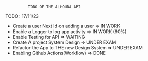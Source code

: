               TODO OF THE ALHOUDA API  


TODO  : 17/11/23

 - Create a user Next Id on adding a user    => IN WORK 
 - Enable a Logger to log app activity       => IN WORK (60%)
 - Enable Testing for API                    => WAITING 
 - Create A project System Design            => UNDER EXAM 
 - Refactor the App to THE new Design System => UNDER EXAM 
 - Enabling Github Actions(Workflow)         => DONE 


